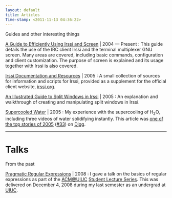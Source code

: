 ```yaml
---
layout: default
title: Articles
Time-stamp: <2011-11-13 04:36:22>
---
```


<div class="subtitle meta">Guides and other interesting things</div>

[A Guide to Efficiently Using Irssi and Screen](/articles/irssi) <span class="meta">| 2004 &mdash; Present</span>
: This guide details the use of the IRC client Irssi and the terminal
  multiplexer GNU screen. Many areas are covered, including basic commands,
  configuration and client customization. The purpose of screen is explained
  and its usage together with Irssi is also covered.

[Irssi Documentation and Resources](/articles/irssidoc) <span class="meta">| 2005</span>
: A small collection of sources for information and scripts for Irssi, provided
  as a supplement for the official client website,
  [irssi.org](http://irssi.org).

[An Illustrated Guide to Split Windows in Irssi](/articles/irssisplit) <span class="meta">| 2005</span>
: An explanation and walkthrough of creating and manipulating split windows in
  Irssi.

[Supercooled Water](/articles/supercooling) <span class="meta">| 2005</span>
: My experience with the supercooling of H<sub>2</sub>O, including three videos
  of water solidifying instantly. This article was
  [one of the top stories of 2005](http://digg.com/general_sciences/Supercooled_Water:_watch_as_bottled_water_turns_into_ice_in_seconds)
  ([#33](http://diggtop100.blogspot.com)) on [Digg](http://digg.com).

---

# Talks

<div class="subtitle meta">From the past</div>

[Pragmatic Regular Expressions](http://www.acm.uiuc.edu/sls/fa2008.shtml) <span class="meta">| 2008</span>
: I gave a talk on the basics of regular expressions as part of the
  [ACM@UIUC](http://www.acm.uiuc.edu)
  [Student Lecture Series](http://www.acm.uiuc.edu/sls).  This was delivered on
  December 4, 2008 during my last semester as an undergrad at
  [UIUC](http://www.uiuc.edu).

